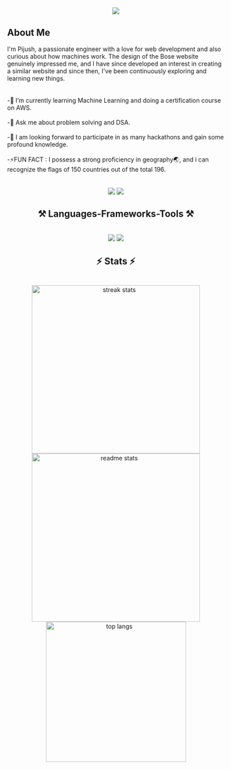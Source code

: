 <h1 align="center">
    <img src="https://readme-typing-svg.herokuapp.com/?font=Righteous&size=35&center=true&vCenter=true&width=500&height=80&duration=2500&lines=Hi+There!+👋🏽;+I'm+Pijush+Sasmal!;" />
</h1>
<h2>About Me</h2>
I'm Pijush, a passionate engineer with a love for web development and also curious about how machines work. 
The design of the Bose website genuinely impressed me, and I have since developed an interest in creating a similar website and since then, I've been continuously exploring and learning new things.
<br><br><br>
-🌱 I’m currently learning Machine Learning and doing a certification course on AWS.<br><br>
-💬 Ask me about problem solving and DSA.<br><br>
-👯 I am looking forward to participate in as many hackathons and gain some profound knowledge.<br><br>
-⚡FUN FACT : I possess a strong proficiency in geography🌏, and i can recognize the flags of 150 countries out of the total 196.<br><br>
<br>
<div align="center"> 
  <a href="mailto:pijushsasmal19@gmail.com" style="text-decoration:none;">
    <img src="https://img.shields.io/badge/Gmail-333333?style=for-the-badge&logo=gmail&logoColor=red" />
  </a>
  <a href="https://www.linkedin.com/in/pijush-sasmal-8b9b4b321/" target="_blank" style="text-decoration:none;">
    <img src="https://img.shields.io/badge/LinkedIn-0077B5?style=for-the-badge&logo=linkedin&logoColor=white" />
  </a>
</div>

<h2 align="center">⚒️ Languages-Frameworks-Tools ⚒️</h2>
<br/>
<div align="center">
    <img src="https://skillicons.dev/icons?i=react,html,css,vscode,github,git" />
    <img src="https://skillicons.dev/icons?i=nodejs,python,javascript,c,cpp,java,mysql" /><br>
</div>

<h2 align="center">⚡ Stats ⚡</h2>
<br>
<div align="center">
  <img width=390 src="https://github-readme-streak-stats.herokuapp.com/?user=pijush19&theme=react&border_radius=10" alt="streak stats"/>
  <img width=390 src="https://github-readme-stats.vercel.app/api?username=pijush19&count_private=true&show_icons=true&theme=react&rank_icon=github&border_radius=10" alt="readme stats" />
  <br/>
  <img width=325 align="center" src="https://github-readme-stats.vercel.app/api/top-langs/?username=pijush19&hide=HTML&langs_count=8&layout=compact&theme=react&border_radius=10&size_weight=0.5&count_weight=0.5&exclude_repo=github-readme-stats" alt="top langs" />
</div>


<br/><br/>
</div>

